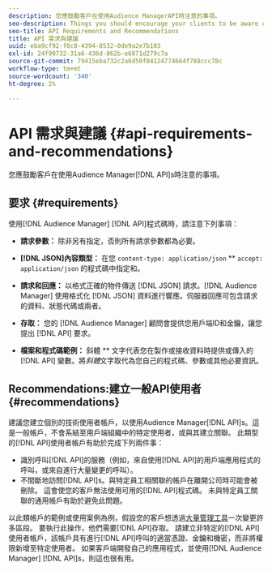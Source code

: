 ```yaml
---
description: 您應鼓勵客戶在使用Audience ManagerAPI時注意的事項。
seo-description: Things you should encourage your clients to be aware of when they're working with the Audience Manager APIs.
seo-title: API Requirements and Recommendations
title: API 需求與建議
uuid: eba9cf92-f0c8-4394-8532-0de9a2e7b103
exl-id: 24f90732-31a6-436d-862b-e6871d279c7a
source-git-commit: 79415eba732c2a6d50f04124774664f788ccc78c
workflow-type: tm+mt
source-wordcount: '340'
ht-degree: 2%

---
```


# API 需求與建議 {#api-requirements-and-recommendations}

您應鼓勵客戶在使用Audience Manager[!DNL API]s時注意的事項。

## 要求 {#requirements}

使用[!DNL Audience Manager] [!DNL API]程式碼時，請注意下列事項：

* **請求參數：** 除非另有指定，否則所有請求參數都為必要。
* **[!DNL JSON]內容類型：** 在您 `content-type: application/json` ** `accept: application/json` 的程式碼中指定和。

* **請求和回應：** 以格式正確的物件傳送 [!DNL JSON] 請求。[!DNL Audience Manager] 使用格式化 [!DNL JSON] 資料進行響應。伺服器回應可包含請求的資料、狀態代碼或兩者。

* **存取：** 您的 [!DNL Audience Manager] 顧問會提供您用戶端ID和金鑰，讓您提出 [!DNL API] 要求。

* **檔案和程式碼範例：** 斜體 ** 文字代表您在製作或接收資料時提供或傳入的 [!DNL API] 變數。將&#x200B;*斜體*&#x200B;文字取代為您自己的程式碼、參數或其他必要資訊。

## Recommendations:建立一般API使用者 {#recommendations}

建議您建立個別的技術使用者帳戶，以使用Audience Manager[!DNL API]s。這是一般帳戶，不會系結至用戶端組織中的特定使用者，或與其建立關聯。 此類型的[!DNL API]使用者帳戶有助於完成下列兩件事：

* 識別呼叫[!DNL API]的服務（例如，來自使用[!DNL API]的用戶端應用程式的呼叫，或來自進行大量變更的呼叫）。
* 不間斷地訪問[!DNL API]s。與特定員工相關聯的帳戶在離開公司時可能會被刪除。 這會使您的客戶無法使用可用的[!DNL API]程式碼。 未與特定員工關聯的通用帳戶有助於避免此問題。

以此類帳戶的範例或使用案例為例，假設您的客戶想透過[大量管理工具](https://experienceleague.adobe.com/docs/audience-manager/user-guide/reference/bult-management-tools/bulk-management-intro.html)一次變更許多區段。 要執行此操作，他們需要[!DNL API]存取。 請建立非特定的[!DNL API]使用者帳戶，該帳戶具有進行[!DNL API]呼叫的適當憑證、金鑰和機密，而非將權限新增至特定使用者。 如果客戶端開發自己的應用程式，並使用[!DNL Audience Manager] [!DNL API]s，則這也很有用。
